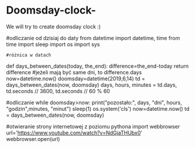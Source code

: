 # Doomsday-clock-
We will try to create doomsday clock :) 

#odliczanie od dzisiaj do daty
from datetime import datetime, time
from time import sleep
import os
import sys

    #różnica w datach
def days_between_dates(today, the_end):
    difference=the_end-today
    return difference
    #jeżeli mają być same dni, to difference.days
now=datetime.now()
doomsday=datetime(2019,6,14)
td = days_between_dates(now, doomsday)
days, hours, minutes = td.days, td.seconds // 3600, td.seconds // 60 % 60

#odliczanie
while doomsday>now:
    print("pozostało:", days, "dni", hours, "godzin",minutes, "minut")
    sleep(1)
    os.system('cls')
    now=datetime.now()
    td = days_between_dates(now, doomsday)

#otwieranie strony internetowej z poziomu pythona
import webbrowser
url='https://www.youtube.com/watch?v=NdGjaTHUbx0'
webbrowser.open(url)
